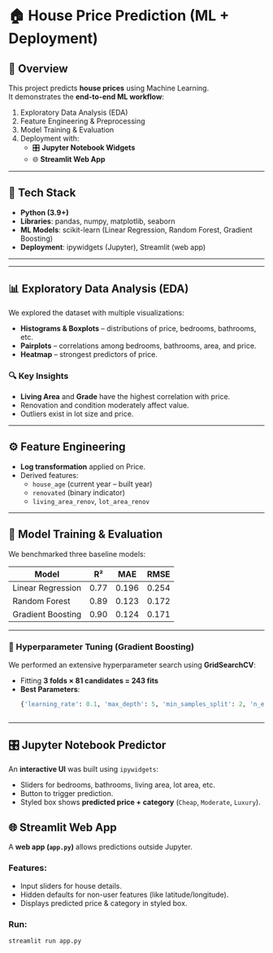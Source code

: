 # 🏠 House Price Prediction (ML + Deployment)

## 📌 Overview
This project predicts **house prices** using Machine Learning.  
It demonstrates the **end-to-end ML workflow**:
1. Exploratory Data Analysis (EDA)
2. Feature Engineering & Preprocessing
3. Model Training & Evaluation
4. Deployment with:
   - 🎛️ **Jupyter Notebook Widgets**
   - 🌐 **Streamlit Web App**

---

## 🚀 Tech Stack
- **Python (3.9+)**
- **Libraries**: pandas, numpy, matplotlib, seaborn  
- **ML Models**: scikit-learn (Linear Regression, Random Forest, Gradient Boosting)  
- **Deployment**: ipywidgets (Jupyter), Streamlit (web app)  

---





---

## 📊 Exploratory Data Analysis (EDA)
We explored the dataset with multiple visualizations:
- **Histograms & Boxplots** – distributions of price, bedrooms, bathrooms, etc.  
- **Pairplots** – correlations among bedrooms, bathrooms, area, and price.  
- **Heatmap** – strongest predictors of price.  

### 🔍 Key Insights
- **Living Area** and **Grade** have the highest correlation with price.  
- Renovation and condition moderately affect value.  
- Outliers exist in lot size and price.

---

## ⚙️ Feature Engineering
- **Log transformation** applied on Price.  
- Derived features:
  - `house_age` (current year – built year)  
  - `renovated` (binary indicator)  
  - `living_area_renov`, `lot_area_renov`  

---

## 🧪 Model Training & Evaluation

We benchmarked three baseline models:

| Model              | R²     | MAE     | RMSE    |
|--------------------|--------|---------|---------|
| Linear Regression  | 0.77   | 0.196   | 0.254   |
| Random Forest      | 0.89   | 0.123   | 0.172   |
| Gradient Boosting  | 0.90   | 0.124   | 0.171   |

---

### 🔹 Hyperparameter Tuning (Gradient Boosting)
We performed an extensive hyperparameter search using **GridSearchCV**:  

- Fitting **3 folds × 81 candidates = 243 fits**  
- **Best Parameters**:  
  ```python
  {'learning_rate': 0.1, 'max_depth': 5, 'min_samples_split': 2, 'n_estimators': 300}



---

## 🎛️ Jupyter Notebook Predictor
An **interactive UI** was built using `ipywidgets`:

- Sliders for bedrooms, bathrooms, living area, lot area, etc.  
- Button to trigger prediction.  
- Styled box shows **predicted price + category** (`Cheap`, `Moderate`, `Luxury`).  



## 🌐 Streamlit Web App
A **web app (`app.py`)** allows predictions outside Jupyter.

### Features:
- Input sliders for house details.  
- Hidden defaults for non-user features (like latitude/longitude).  
- Displays predicted price & category in styled box.  

### Run:
```bash
streamlit run app.py

